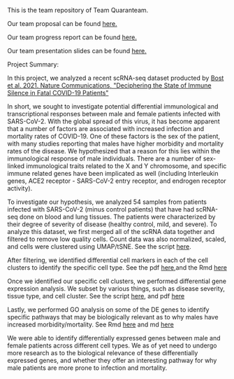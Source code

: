 This is the team repository of Team Quaranteam.

Our team proposal can be found [here.](https://github.com/trevorkwan/Identifying-Differentially-Expressed-Genes-Project-STAT-540/blob/main/reports/Proposal/project_proposal.md)

Our team progress report can be found [here.](https://github.com/trevorkwan/Identifying-Differentially-Expressed-Genes-Project-STAT-540/blob/main/reports/Progress%20Report/progressreport.md)

Our team presentation slides can be found [here.](https://github.com/trevorkwan/Identifying-Differentially-Expressed-Genes-Project-STAT-540/blob/main/final_presentation/Quaranteam.pdf)

Project Summary:

In this project, we analyzed a recent scRNA-seq dataset producted by [Bost et al. 2021. Nature Communications, "Deciphering the State of Immune Silence in Fatal COVID-19 Patients"](https://doi.org/10.1038/s41467-021-21702-6)

In short, we sought to investigate potential differential immunological and transcriptional responses between male and female patients infected with SARS-CoV-2. With the global spread of this virus, it has become apparent that a number of factors are associated with increased infection and mortality rates of COVID-19. One of these factors is the sex of the patient, with many studies reporting that males have higher morbidity and mortality rates of the disease. We hypothesized that a reason for this lies within the immunological response of male individuals. There are a number of sex-linked immunological traits related to the X and Y chromosome, and specific immune related genes have been implicated as well (including Interleukin genes, ACE2 receptor - SARS-CoV-2 entry receptor, and endrogen receptor activity). 

To investigate our hypothesis, we analyzed 54 samples from patients infected with SARS-CoV-2 (minus control patients) that have had scRNA-seq done on blood and lung tissues. The patients were characterized by their degree of severity of disease (healthy control, mild, and severe). To analyze this dataset, we first merged all of the scRNA data together and filtered to remove low quality cells. Count data was also normalized, scaled, and cells were clustered using UMAP/tSNE. See the script [here](https://github.com/trevorkwan/Identifying-Differentially-Expressed-Genes-Project-STAT-540/blob/main/results/Preprocessing-and-Filtering-scRNA-Data.md).

After filtering, we identified differential cell markers in each of the cell clusters to identify the specific cell type. See the pdf [here](https://github.com/STAT540-UBC/Repo_team_Quaranteam_2021W2/blob/master/results/Aim%202%20-%20Finding%20differentially%20expressed%20features%20(cluster%20biomarkers).pdf),and the Rmd [here](https://github.com/STAT540-UBC/Repo_team_Quaranteam_2021W2/blob/master/src/Aim%202%20-%20Finding%20differentially%20expressed%20features%20(cluster%20biomarkers).Rmd)

Once we identified our specific cell clusters, we performed differential gene expression analysis. We subset by various things, such as disease severity, tissue type, and cell cluster. See the script [here](https://github.com/STAT540-UBC/Repo_team_Quaranteam_2021W2/blob/master/results/Differential_Expression_Analysis.md), and pdf [here](https://github.com/STAT540-UBC/Repo_team_Quaranteam_2021W2/blob/master/results/Differential_Expression_Analysis.pdf)

Lastly, we performed GO analysis on some of the DE genes to identify specific pathways that may be biologically relevant as to why males have increased morbidity/mortality. See Rmd [here](https://github.com/STAT540-UBC/Repo_team_Quaranteam_2021W2/blob/master/src/DE_plots_GO_enrichment.Rmd) and md [here](https://github.com/STAT540-UBC/Repo_team_Quaranteam_2021W2/blob/master/results/GO_enrichment.md)

We were able to identify differentially expressed genes between male and female patients across different cell types. We as of yet need to undergo more research as to the biological relevance of these differentially expressed genes, and whether they offer an interesting pathway for why male patients are more prone to infection and mortality.
